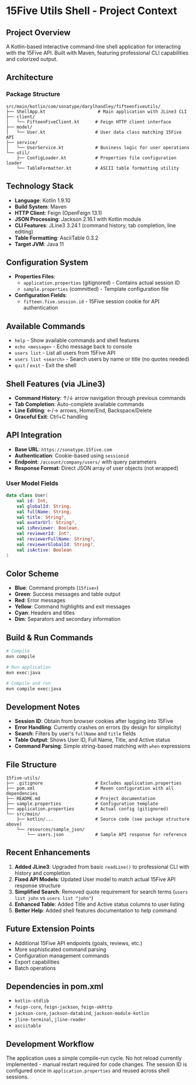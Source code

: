 # 15Five Utils Shell - Project Context

## Project Overview
A Kotlin-based interactive command-line shell application for interacting with the 15Five API. Built with Maven, featuring professional CLI capabilities and colorized output.

## Architecture

### Package Structure
```
src/main/kotlin/com/sonatype/darylhandley/fifteenfiveutils/
├── ShellApp.kt                    # Main application with JLine3 CLI
├── client/
│   └── FifteenFiveClient.kt      # Feign HTTP client interface
├── model/
│   └── User.kt                   # User data class matching 15Five API
├── service/
│   └── UserService.kt            # Business logic for user operations
└── util/
    ├── ConfigLoader.kt           # Properties file configuration loader
    └── TableFormatter.kt         # ASCII table formatting utility
```

## Technology Stack
- **Language**: Kotlin 1.9.10
- **Build System**: Maven
- **HTTP Client**: Feign (OpenFeign 13.1)
- **JSON Processing**: Jackson 2.16.1 with Kotlin module
- **CLI Features**: JLine3 3.24.1 (command history, tab completion, line editing)
- **Table Formatting**: AsciiTable 0.3.2
- **Target JVM**: Java 11

## Configuration System
- **Properties Files**:
  - `application.properties` (gitignored) - Contains actual session ID
  - `sample.properties` (committed) - Template configuration file
- **Configuration Fields**:
  - `fifteen.five.session.id` - 15Five session cookie for API authentication

## Available Commands
- `help` - Show available commands and shell features
- `echo <message>` - Echo message back to console
- `users list` - List all users from 15Five API
- `users list <search>` - Search users by name or title (no quotes needed)
- `quit` / `exit` - Exit the shell

## Shell Features (via JLine3)
- **Command History**: ↑/↓ arrow navigation through previous commands
- **Tab Completion**: Auto-complete available commands
- **Line Editing**: ←/→ arrows, Home/End, Backspace/Delete
- **Graceful Exit**: Ctrl+C handling

## API Integration
- **Base URL**: `https://sonatype.15five.com`
- **Authentication**: Cookie-based using `sessionid`
- **Endpoint**: `/account/company/users/` with query parameters
- **Response Format**: Direct JSON array of user objects (not wrapped)

### User Model Fields
```kotlin
data class User(
    val id: Int,
    val globalId: String,
    val fullName: String,
    val title: String?,
    val avatarUrl: String?,
    val isReviewer: Boolean,
    val reviewerId: Int?,
    val reviewerFullName: String?,
    val reviewerGlobalId: String?,
    val isActive: Boolean
)
```

## Color Scheme
- **Blue**: Command prompts (`15five>`)
- **Green**: Success messages and table output
- **Red**: Error messages
- **Yellow**: Command highlights and exit messages
- **Cyan**: Headers and titles
- **Dim**: Separators and secondary information

## Build & Run Commands
```bash
# Compile
mvn compile

# Run application
mvn exec:java

# Compile and run
mvn compile exec:java
```

## Development Notes
- **Session ID**: Obtain from browser cookies after logging into 15Five
- **Error Handling**: Currently crashes on errors (by design for simplicity)
- **Search**: Filters by user's `fullName` and `title` fields
- **Table Output**: Shows User ID, Full Name, Title, and Active status
- **Command Parsing**: Simple string-based matching with `when` expressions

## File Structure
```
15five-utils/
├── .gitignore                    # Excludes application.properties
├── pom.xml                       # Maven configuration with all dependencies  
├── README.md                     # Project documentation
├── sample.properties             # Configuration template
├── application.properties        # Actual config (gitignored)
└── src/main/
    ├── kotlin/...                # Source code (see package structure above)
    └── resources/sample_json/
        └── users.json            # Sample API response for reference
```

## Recent Enhancements
1. **Added JLine3**: Upgraded from basic `readLine()` to professional CLI with history and completion
2. **Fixed API Models**: Updated User model to match actual 15Five API response structure  
3. **Simplified Search**: Removed quote requirement for search terms (`users list john` vs `users list "john"`)
4. **Enhanced Table**: Added Title and Active status columns to user listing
5. **Better Help**: Added shell features documentation to help command

## Future Extension Points
- Additional 15Five API endpoints (goals, reviews, etc.)
- More sophisticated command parsing
- Configuration management commands
- Export capabilities
- Batch operations

## Dependencies in pom.xml
- `kotlin-stdlib`
- `feign-core`, `feign-jackson`, `feign-okhttp`
- `jackson-core`, `jackson-databind`, `jackson-module-kotlin`
- `jline-terminal`, `jline-reader`
- `asciitable`

## Development Workflow
The application uses a simple compile-run cycle. No hot reload currently implemented - manual restart required for code changes. The session ID is configured once in `application.properties` and reused across shell sessions.